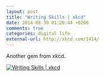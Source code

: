 ```yaml
---
layout: post
title: "Writing Skills | xkcd"
date: 2014-08-30 01:20:44 +0200
comments: true
categories: digital life
external-url: http://xkcd.com/1414/
---
```


Another gem from xkcd.

[![Writing Skills | xkcd](http://imgs.xkcd.com/comics/writing_skills.png)](http://xkcd.com/1414/)